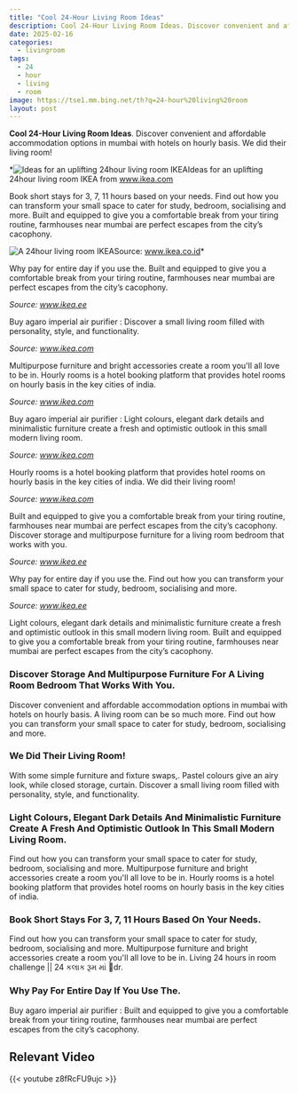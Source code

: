```yaml
---
title: "Cool 24-Hour Living Room Ideas"
description: Cool 24-Hour Living Room Ideas. Discover convenient and affordable accommodation options in mumbai with hotels on hourly basis. We did their living room!
date: 2025-02-16
categories:
  - livingroom
tags:
  - 24
  - hour
  - living
  - room
image: https://tse1.mm.bing.net/th?q=24-hour%20living%20room
layout: post
---
```


**Cool 24-Hour Living Room Ideas**. Discover convenient and affordable accommodation options in mumbai with hotels on hourly basis. We did their living room!

*![Ideas for an uplifting 24hour living room IKEA](https://i2.wp.com/www.ikea.com/ext/ingkadam/m/91dd6305a376fc6/original/PH161560.jpg?f=xxxl)Ideas for an uplifting 24hour living room IKEA from www.ikea.com

Book short stays for 3, 7, 11 hours based on your needs. Find out how you can transform your small space to cater for study, bedroom, socialising and more. Built and equipped to give you a comfortable break from your tiring routine, farmhouses near mumbai are perfect escapes from the city’s cacophony.

![A 24hour living room IKEA](https://i2.wp.com/d2xjmi1k71iy2m.cloudfront.net/dairyfarm/id/pageImages/page__en_us_15686177380.jpeg)Source: www.ikea.co.id*

Why pay for entire day if you use the. Built and equipped to give you a comfortable break from your tiring routine, farmhouses near mumbai are perfect escapes from the city’s cacophony.

*Source: www.ikea.ee*

Buy agaro imperial air purifier : Discover a small living room filled with personality, style, and functionality.

*Source: www.ikea.com*

Multipurpose furniture and bright accessories create a room you'll all love to be in. Hourly rooms is a hotel booking platform that provides hotel rooms on hourly basis in the key cities of india.

*Source: www.ikea.com*

Buy agaro imperial air purifier : Light colours, elegant dark details and minimalistic furniture create a fresh and optimistic outlook in this small modern living room.

*Source: www.ikea.com*

Hourly rooms is a hotel booking platform that provides hotel rooms on hourly basis in the key cities of india. We did their living room!

*Source: www.ikea.com*

Built and equipped to give you a comfortable break from your tiring routine, farmhouses near mumbai are perfect escapes from the city’s cacophony. Discover storage and multipurpose furniture for a living room bedroom that works with you.

*Source: www.ikea.ee*

Why pay for entire day if you use the. Find out how you can transform your small space to cater for study, bedroom, socialising and more.

*Source: www.ikea.ee*

Light colours, elegant dark details and minimalistic furniture create a fresh and optimistic outlook in this small modern living room. Built and equipped to give you a comfortable break from your tiring routine, farmhouses near mumbai are perfect escapes from the city’s cacophony.

### Discover Storage And Multipurpose Furniture For A Living Room Bedroom That Works With You.

Discover convenient and affordable accommodation options in mumbai with hotels on hourly basis. A living room can be so much more. Find out how you can transform your small space to cater for study, bedroom, socialising and more.

### We Did Their Living Room!

With some simple furniture and fixture swaps,. Pastel colours give an airy look, while closed storage, curtain. Discover a small living room filled with personality, style, and functionality.

### Light Colours, Elegant Dark Details And Minimalistic Furniture Create A Fresh And Optimistic Outlook In This Small Modern Living Room.

Find out how you can transform your small space to cater for study, bedroom, socialising and more. Multipurpose furniture and bright accessories create a room you'll all love to be in. Hourly rooms is a hotel booking platform that provides hotel rooms on hourly basis in the key cities of india.

### Book Short Stays For 3, 7, 11 Hours Based On Your Needs.

Find out how you can transform your small space to cater for study, bedroom, socialising and more. Multipurpose furniture and bright accessories create a room you'll all love to be in. Living 24 hours in room challenge || 24 કલાક રૂમ માં 🤯dr.

### Why Pay For Entire Day If You Use The.

Buy agaro imperial air purifier : Built and equipped to give you a comfortable break from your tiring routine, farmhouses near mumbai are perfect escapes from the city’s cacophony.

## Relevant Video

{{< youtube z8fRcFU9ujc >}}

